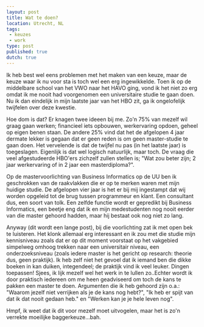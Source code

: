 ```yaml
---
layout: post
title: Wat te doen?
location: Utrecht, NL
tags: 
 - keuzes
 - work
type: post
published: true
dutch: true
---
```

Ik heb best wel eens problemen met het maken van een keuze, maar de keuze waar ik nu voor sta is toch wel een erg ingewikkelde. Toen ik op de middelbare school van het VWO naar het HAVO ging, vond ik het niet zo erg omdat ik me nooit had voorgenomen een universitaire studie te gaan doen. Nu ik dan eindelijk in mijn laatste jaar van het HBO zit, ga ik ongelofelijk twijfelen over deze kwestie.

Hoe dom is dat? Er knagen twee ideeen bij me. Zo'n 75% van mezelf wil graag gaan werken; financieel iets opbouwen, werkervaring opdoen, geheel op eigen benen staan. De andere 25% vind dat het de afgelopen 4 jaar dermate lekker is gegaan dat er geen reden is om geen master-studie te gaan doen. Het vervelende is dat de twijfel nu pas (in het laatste jaar) is toegeslagen. Eigenlijk is dat wel logisch natuurlijk, maar toch. De vraag die veel afgestudeerde HBO'ers zichzelf zullen stellen is; "Wat zou beter zijn; 2 jaar werkervaring of in 2 jaar een masterdiploma?".

Op de mastervoorlichting van Business Informatics op de UU ben ik geschrokken van de raakvlakken die er op te merken waren met mijn huidige studie. De afgelopen vier jaar is het er bij mij ingestampt dat wij worden opgeleid tot de brug tussen programmeur en klant. Een consultant dus, een soort van tolk. Een zelfde functie wordt er gepredikt bij Business Informatics, een beetje eng dat ik en mijn medestudenten nog nooit eerder van die master gehoord hadden, maar hij bestaat ook nog niet zo lang.

Anyway (dit wordt een lange post), bij die voorlichting zat ik met open bek te luisteren. Het klonk allemaal erg interessant en ik zou met die studie mijn kennisniveau zoals dat er op dit moment voorstaat op het vakgebied simpelweg omhoog trekken naar een universitair niveau, een onderzoeksniveau (zoals iedere master is het gericht op research: theorie dus, geen praktijk). Ik heb zelf niet het gevoel dat ik iemand ben die dikke boeken in kan duiken, integendeel; de praktijk vind ik veel leuker. Dingen toepassen! Sjees, ik lijk mezelf wel het werk in te lullen zo..Echter wordt ik door praktisch iedereen om me heen geadviseerd om toch de kans te pakken een master te doen. Argumenten die ik heb gehoord zijn o.a.: "Waarom jezelf niet verrijken als je de kans nog hebt?", "Ik heb er spijt van dat ik dat nooit gedaan heb." en "Werken kan je je hele leven nog".

Hmpf, ik weet dat ik dit voor mezelf moet uitvogelen, maar het is zo'n verrekte moeilijke baggerkeuze...bah.
